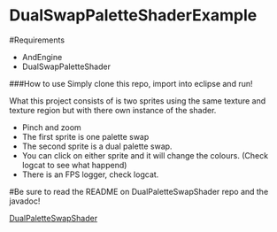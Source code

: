 DualSwapPaletteShaderExample
===================

#Requirements
* AndEngine
* DualSwapPaletteShader

###How to use
Simply clone this repo, import into eclipse and run!

What this project consists of is two sprites using the same texture and texture region but with there own instance of the shader.

* Pinch and zoom
* The first sprite is one palette swap 
* The second sprite is a dual palette swap.
* You can click on either sprite and it will change the colours. (Check logcat to see what happend)
* There is an FPS logger, check logcat.

#Be sure to read the README on DualPaletteSwapShader repo and the javadoc! 

[DualPaletteSwapShader](https://github.com/Niffy/DualPaletteSwapShader)
